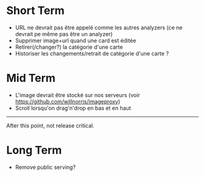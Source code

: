 # Short Term

  * URL ne devrait pas être appelé comme les autres analyzers (ce ne devrait pe même pas être un analyzer)
  * Supprimer image+url quand une card est éditée
  * Retirer(/changer?) la catégorie d'une carte
  * Historiser les changements/retrait de catégorie d'une carte ?

# Mid Term

  * L'image devrait être stocké sur nos serveurs (voir https://github.com/willnorris/imageproxy)
  * Scroll lorsqu'on drag'n'drop en bas et en haut

------------

After this point, not release critical.

# Long Term

  * Remove public serving?
